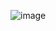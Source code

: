 ![image](https://github.com/bhdrasl00/Temperature-Converter-Project---HTML--CSS--JavaScript/assets/159437478/913c33d6-b6ef-4dae-adfa-ac6b2fae3344)
